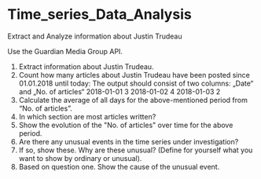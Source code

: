 # Time_series_Data_Analysis
Extract and Analyze information about Justin Trudeau


Use the Guardian Media Group API.
1. Extract information about Justin Trudeau.
2. Count how many articles about Justin Trudeau have been posted since 01.01.2018 until
today:
The output should consist of two columns:
„Date“ and „No. of articles“
2018-01-01 3
2018-01-02 4
2018-01-03 2
3. Calculate the average of all days for the above-mentioned period from “No. of articles”.
4. In which section are most articles written?
5. Show the evolution of the "No. of articles" over time for the above period.
6. Are there any unusual events in the time series under investigation?
7. If so, show these. Why are these unusual? (Define for yourself what you want to show by
ordinary or unusual).
8. Based on question one. Show the cause of the unusual event.
